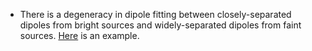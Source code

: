 * There is a degeneracy in dipole fitting between closely-separated
  dipoles from bright sources and widely-separated dipoles from faint
  sources. [Here](notebooks/simple%202-d%20dipole%20plotting%20-%20more%20realistic%20noise.ipynb#figure1) is an example.
  

